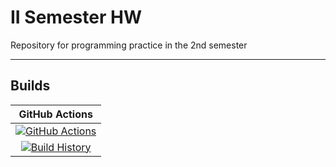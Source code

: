# II Semester HW

Repository for programming practice in the 2nd semester

---

## Builds


GitHub Actions |
:---: |
[![GitHub Actions](https://github.com/IvanMoskalenko/II-Semester-HW/workflows/Build%20master/badge.svg)](https://github.com/IvanMoskalenko/II-Semester-HW/actions?query=branch%3Amaster) |
[![Build History](https://buildstats.info/github/chart/IvanMoskalenko/II-Semester-HW)](https://github.com/IvanMoskalenko/II-Semester-HW/actions?query=branch%3Amaster) |
